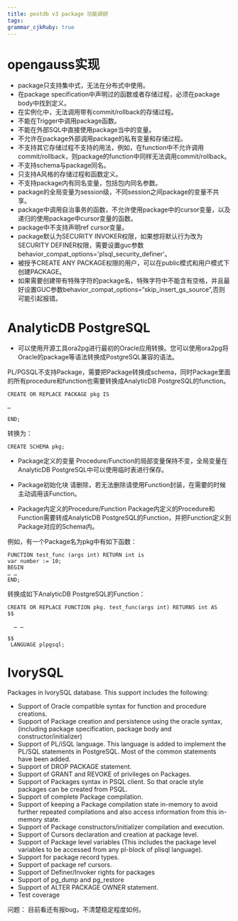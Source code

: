 ```yaml
---
title: postdb v3 package 功能调研
tags: 
grammar_cjkRuby: true
---
```

# opengauss实现

 - package只支持集中式，无法在分布式中使用。
 - 在package specification中声明过的函数或者存储过程，必须在package body中找到定义。
 - 在实例化中，无法调用带有commit/rollback的存储过程。
 - 不能在Trigger中调用package函数。
 - 不能在外部SQL中直接使用package当中的变量。
 - 不允许在package外部调用package的私有变量和存储过程。
 - 不支持其它存储过程不支持的用法，例如，在function中不允许调用commit/rollback，则package的function中同样无法调用commit/rollback。
 - 不支持schema与package同名。
 - 只支持A风格的存储过程和函数定义。
 - 不支持package内有同名变量，包括包内同名参数。
 - package的全局变量为session级，不同session之间package的变量不共享。
 - package中调用自治事务的函数，不允许使用package中的cursor变量，以及递归的使用package中cursor变量的函数。
 - package中不支持声明ref cursor变量。
 - package默认为SECURITY INVOKER权限，如果想将默认行为改为SECURITY DEFINER权限，需要设置guc参数behavior_compat_options='plsql_security_definer'。
 - 被授予CREATE ANY PACKAGE权限的用户，可以在public模式和用户模式下创建PACKAGE。
 - 如果需要创建带有特殊字符的package名，特殊字符中不能含有空格，并且最好设置GUC参数behavior_compat_options=“skip_insert_gs_source”,否则可能引起报错。


# AnalyticDB PostgreSQL

- 可以使用开源工具ora2pg进行最初的Oracle应用转换。您可以使用ora2pg将Oracle的package等语法转换成PostgreSQL兼容的语法。

PL/PGSQL不支持Package，需要把Package转换成schema，同时Package里面的所有procedure和function也需要转换成AnalyticDB PostgreSQL的function。

```
CREATE OR REPLACE PACKAGE pkg IS 

…

END;
```
转换为：

```
CREATE SCHEMA pkg;
```

- Package定义的变量
Procedure/Function的局部变量保持不变，全局变量在AnalyticDB PostgreSQL中可以使用临时表进行保存。

- Package初始化块
请删除，若无法删除请使用Function封装，在需要的时候主动调用该Function。

- Package内定义的Procedure/Function
Package内定义的Procedure和Function需要转成AnalyticDB PostgreSQL的Function，并把Function定义到Package对应的Schema内。

例如，有一个Package名为pkg中有如下函数：
```
FUNCTION test_func (args int) RETURN int is
var number := 10;
BEGIN
… …
END;
```

转换成如下AnalyticDB PostgreSQL的Function：

```
CREATE OR REPLACE FUNCTION pkg. test_func(args int) RETURNS int AS
$$

  … …

$$
 LANGUAGE plpgsql;
```


# IvorySQL

Packages in IvorySQL database. This support includes the following:

- Support of Oracle compatible syntax for function and procedure creations.
- Support of Package creation and persistence using the oracle syntax,
  (including package specification, package body and constructor/initializer)
- Support of PL/iSQL language. This language is added to implement the PL/SQL
  statements in PostgreSQL. Most of the common statements have been added.
- Support of DROP PACKAGE statement.
- Support of GRANT and REVOKE of privileges on Packages.
- Support of Packages syntax in PSQL client. So that oracle style packages
  can be created from PSQL.
- Support of complete Package compilation.
- Support of keeping a Package compilation state in-memory to avoid
  further repeated compilations and also access information from this
  in-memory state.
- Support of Package constructors/initializer compilation and execution.
- Support of Cursors declaration and creation at package level.
- Support of Package level variables (This includes the package level
  variables to be accessed from any pl-block of plisql language).
- Support for package record types.
- Support of package ref cursors.
- Support of Definer/Invoker rights for packages
- Support of pg_dump and pg_restore
- Support of ALTER PACKAGE OWNER statement.
- Test coverage

问题：
目前看还有报bug，不清楚稳定程度如何。